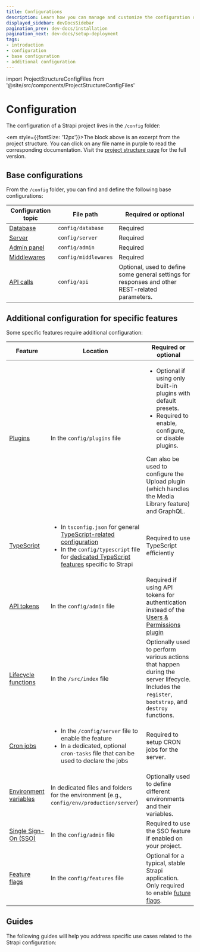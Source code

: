 ```yaml
---
title: Configurations
description: Learn how you can manage and customize the configuration of your Strapi application.
displayed_sidebar: devDocsSidebar
pagination_prev: dev-docs/installation
pagination_next: dev-docs/setup-deployment
tags:
- introduction
- configuration
- base configuration 
- additional configuration 
---
```


import ProjectStructureConfigFiles from '@site/src/components/ProjectStructureConfigFiles'

# Configuration

The configuration of a Strapi project lives in the `/config` folder:

<ProjectStructureConfigFiles />

<em style={{fontSize: '12px'}}>The block above is an excerpt from the project structure. You can click on any file name in purple to read the corresponding documentation. Visit the <a href="/dev-docs/project-structure">project structure page</a> for the full version.</em>

## Base configurations

From the `/config` folder, you can find and define the following base configurations:

| Configuration topic | File path | Required or optional |
|-----|----|----|
| [Database](/dev-docs/configurations/database) | `config/database` | Required |
| [Server](/dev-docs/configurations/server) | `config/server` | Required
| [Admin panel](/dev-docs/configurations/admin-panel) | `config/admin` | Required |
| [Middlewares](/dev-docs/configurations/middlewares) | `config/middlewares` | Required |
| [API calls](/dev-docs/configurations/api) | `config/api` | Optional, used to define some general settings for responses and other REST-related parameters. |

## Additional configuration for specific features

Some specific features require additional configuration:

| Feature | Location | Required or optional |
|---------|------|------|
| [Plugins](/dev-docs/configurations/plugins) | In the `config/plugins` file | <ul><li>Optional if using only built-in plugins with default presets.</li><li>Required to enable, configure, or disable plugins.</li></ul>Can also be used to configure the Upload plugin (which handles the Media Library feature) and GraphQL. |
| [TypeScript](/dev-docs/configurations/typescript) | <ul><li>In `tsconfig.json` for general [TypeScript-related configuration](/dev-docs/configurations/typescript#project-structure-and-typescript-specific-configuration-files)</li><li>In the `config/typescript` file for [dedicated TypeScript features](/dev-docs/configurations/typescript#strapi-specific-configuration-for-typescript) specific to Strapi</li></ul> | Required to use TypeScript efficiently |
| [API tokens](/dev-docs/configurations/api-tokens) | In the `config/admin` file | Required if using API tokens for authentication instead of the [Users & Permissions plugin](/dev-docs/plugins/users-permissions) |
| [Lifecycle functions](/dev-docs/configurations/functions) | In the `/src/index` file | Optionally used to perform various actions that happen during the server lifecycle. Includes the `register`, `bootstrap`, and `destroy` functions. |
| [Cron jobs](/dev-docs/configurations/cron) | <ul><li>In the `/config/server` file to enable the feature</li><li>In a dedicated, optional `cron-tasks` file that can be used to declare the jobs</li></ul> | Required to setup CRON jobs for the server. |
| [Environment variables](/dev-docs/configurations/environment) | In dedicated files and folders for the environment (e.g., `config/env/production/server`) | Optionally used to define different environments and their variables. |
| [Single Sign-On (SSO)](/dev-docs/configurations/sso) <EnterpriseBadge /> <SsoBadge /> | In the `config/admin` file | Required to use the SSO feature if enabled on your project. |
| [Feature flags](/dev-docs/configurations/features) | In the `config/features` file | Optional for a typical, stable Strapi application.<br/>Only required to enable [future flags](/dev-docs/configurations/features).|

## Guides

The following guides will help you address specific use cases related to the Strapi configuration:

<CustomDocCard small title="How to create custom conditions for Role-Based Access Control (RBAC)" link="/dev-docs/configurations/guides/rbac" />

<CustomDocCard small title="How to use public assets" link="/dev-docs/configurations/guides/public-assets" />

<CustomDocCard small title="How to access and cast environment variables" link="/dev-docs/configurations/guides/access-cast-environment-variables" />

<CustomDocCard small title="How to access configuration values from the code" link="/dev-docs/configurations/guides/access-configuration-values" />
